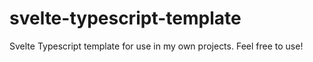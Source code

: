 # svelte-typescript-template
Svelte Typescript template for use in my own projects. Feel free to use!
